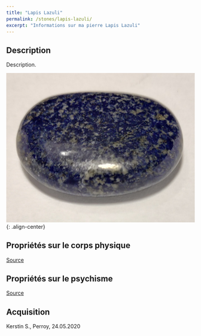 ```yaml
---
title: "Lapis Lazuli"
permalink: /stones/lapis-lazuli/
excerpt: "Informations sur ma pierre Lapis Lazuli"
---
```


## Description
Description.

![Lapis Lazuli](/images/stones/LapisLazuli_Kerstin_20200524.jpg "Lapis Lazuli"){: .align-center}


## Propriétés sur le corps physique


[Source](https://)


## Propriétés sur le psychisme


[Source](https://)

## Acquisition
Kerstin S., Perroy, 24.05.2020

